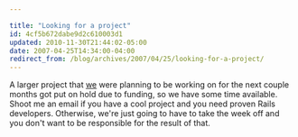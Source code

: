 ```yaml
---

title: "Looking for a project"
id: 4cf5b672dabe9d2c610003d1
updated: 2010-11-30T21:44:02-05:00
date: 2007-04-25T14:34:00-04:00
redirect_from: /blog/archives/2007/04/25/looking-for-a-project/
---
```


A larger project that [we](http://collectiveidea.com) were planning to be working on for the next couple months got put on hold due to funding, so we have some time available. Shoot me an email if you have a cool project and you need proven Rails developers. Otherwise, we're just going to have to take the week off and you don't want to be responsible for the result of that.
